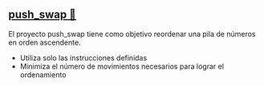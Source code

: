 <div> <h2><a href=“https://github.com/Gokiina/Cursus/tree/main/CC02_Push_swap” target=“_blank”>push_swap 🌱</a></h2> <p>El proyecto push_swap tiene como objetivo reordenar una pila de números en orden ascendente.</p> <ul> <li>Utiliza solo las instrucciones definidas</li> <li>Minimiza el número de movimientos necesarios para lograr el ordenamiento</li> </ul> </div>
